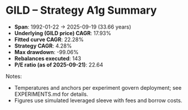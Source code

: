# GILD – Strategy A1g Summary

- **Span**: 1992-01-22 → 2025-09-19 (33.66 years)
- **Underlying (GILD price) CAGR**: 17.93%
- **Fitted curve CAGR**: 22.28%
- **Strategy CAGR**: 4.28%
- **Max drawdown**: -99.06%
- **Rebalances executed**: 143
- **P/E ratio (as of 2025-09-21)**: 22.64

Notes:

- Temperatures and anchors per experiment govern deployment; see EXPERIMENTS.md for details.
- Figures use simulated leveraged sleeve with fees and borrow costs.

